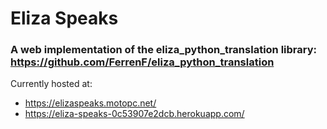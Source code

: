 # Eliza Speaks
### A web implementation of the eliza_python_translation library: https://github.com/FerrenF/eliza_python_translation

Currently hosted at:
* https://elizaspeaks.motopc.net/ 
* https://eliza-speaks-0c53907e2dcb.herokuapp.com/

